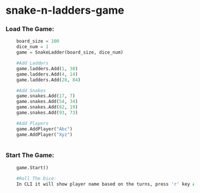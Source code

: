 # snake-n-ladders-game

### Load The Game:
```python
    board_size = 100
    dice_num = 1
    game = SnakeLadder(board_size, dice_num)

    #Add Ladders
    game.ladders.Add(1, 38)
    game.ladders.Add(4, 14)
    game.ladders.Add(28, 84)

    #Add Snakes
    game.snakes.Add(17, 7)
    game.snakes.Add(54, 34)
    game.snakes.Add(62, 19)
    game.snakes.Add(93, 73)

    #Add Players
    game.AddPlayer("Abc")
    game.AddPlayer("Xyz")
    
```

### Start The Game:

```python
    game.Start()

    #Roll The Dice:
    In CLI it will show player name based on the turns, press 'r' key and press Enter.
```
